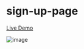 # sign-up-page
[Live Demo](https://m1lanaz.github.io/Sign-up-page/)

![image](https://github.com/m1lanaz/Sign-up-page/assets/58622630/545697f4-dd56-45fa-a7ce-f3c9e0b73043)

